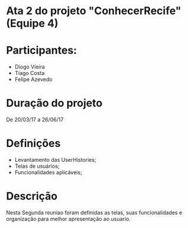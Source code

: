 # Ata 2 do projeto "ConhecerRecife" (Equipe 4)

# Participantes:

- Diogo Vieira
- Tiago Costa
- Felipe Azevedo

# Duração do projeto

  De 20/03/17 a 26/06/17

# Definições

- Levantamento das UserHistories;
- Telas de usuários;
- Funcionalidades aplicáveis;

# Descrição

  Nesta Segunda reuniao foram definidas as telas, suas funcionalidades e organização para melhor apresentação ao usuario.
  

